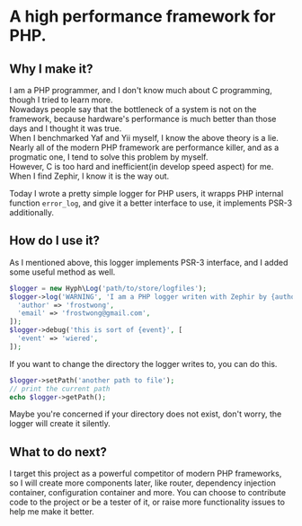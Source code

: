 # A high performance framework for PHP.

## Why I make it?

I am a PHP programmer, and I don't know much about C programming, though I tried to learn more.  
Nowadays people say that the bottleneck of a system is not on the framework, because hardware's performance is much better than those days and I thought it was true.  
When I benchmarked Yaf and Yii myself, I know the above theory is a lie.  
Nearly all of the modern PHP framework are performance killer, and as a progmatic one, I tend to solve this problem by myself.  
However, C is too hard and inefficient(in develop speed aspect) for me. When I find Zephir, I know it is the way out.  

Today I wrote a pretty simple logger for PHP users, it wrapps PHP internal function `error_log`, and give it a better interface to use, it implements PSR-3 additionally.

## How do I use it?

As I mentioned above, this logger implements PSR-3 interface, and I added some useful method as well.

```php
$logger = new Hyph\Log('path/to/store/logfiles');
$logger->log('WARNING', 'I am a PHP logger writen with Zephir by {author}, whose email is {email}.', [
  'author' => 'frostwong',
  'email' => 'frostwong@gmail.com',
]);
$logger->debug('this is sort of {event}', [
  'event' => 'wiered',
]);
```

If you want to change the directory the logger writes to, you can do this.

```php
$logger->setPath('another path to file');
// print the current path
echo $logger->getPath();
```

Maybe you're concerned if your directory does not exist, don't worry, the logger will create it silently.

## What to do next?

I target this project as a powerful competitor of modern PHP frameworks, so I will create more components later, like router, dependency injection container, configuration container and more. You can choose to contribute code to the project or be a tester of it, or raise more functionality issues to help me make it better.

